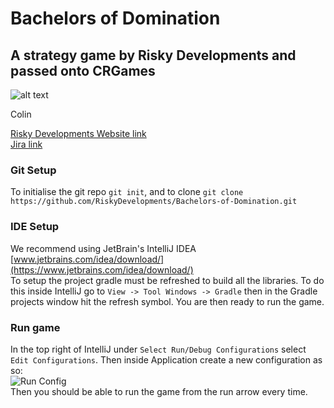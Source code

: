 # Bachelors of Domination
## A strategy game by Risky Developments and passed onto CRGames

![alt text](https://www.cs.york.ac.uk/people/bigphotos/colin.jpeg)

Colin

[Risky Developments Website link](http://www.riskydevelpments.co.uk) <br>
[Jira link](http://www.riskydevelpments.co.uk/jira)

### Git Setup
To initialise the git repo `git init`, and to clone
`git clone https://github.com/RiskyDevelopments/Bachelors-of-Domination.git`

### IDE Setup
We recommend using JetBrain's IntelliJ IDEA [www.jetbrains.com/idea/download/](https://www.jetbrains.com/idea/download/)
<br>To setup the project gradle must be refreshed to build all the libraries. To do this inside IntelliJ go to 
`View -> Tool Windows -> Gradle` then in the Gradle projects window hit the refresh symbol.
You are then ready to run the game.

### Run game
In the top right of IntelliJ under `Select Run/Debug Configurations` select `Edit Configurations`. 
Then inside Application create a new configuration as so: <br>
![Run Config](runConfig.png)<br>
Then you should be able to run the game from the run arrow every time.
